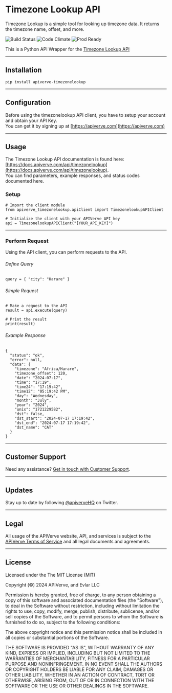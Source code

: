 Timezone Lookup API
============

Timezone Lookup is a simple tool for looking up timezone data. It returns the timezone name, offset, and more.

![Build Status](https://img.shields.io/badge/build-passing-green)
![Code Climate](https://img.shields.io/badge/maintainability-B-purple)
![Prod Ready](https://img.shields.io/badge/production-ready-blue)

This is a Python API Wrapper for the [Timezone Lookup API](https://apiverve.com/marketplace/api/timezonelookup)

---

## Installation
	pip install apiverve-timezonelookup

---

## Configuration

Before using the timezonelookup API client, you have to setup your account and obtain your API Key.  
You can get it by signing up at [https://apiverve.com](https://apiverve.com)

---

## Usage

The Timezone Lookup API documentation is found here: [https://docs.apiverve.com/api/timezonelookup](https://docs.apiverve.com/api/timezonelookup).  
You can find parameters, example responses, and status codes documented here.

### Setup

```
# Import the client module
from apiverve_timezonelookup.apiClient import TimezonelookupAPIClient

# Initialize the client with your APIVerve API key
api = TimezonelookupAPIClient("[YOUR_API_KEY]")
```

---


### Perform Request
Using the API client, you can perform requests to the API.

###### Define Query

```
query = { "city": "Harare" }
```

###### Simple Request

```
# Make a request to the API
result = api.execute(query)

# Print the result
print(result)
```

###### Example Response

```
{
  "status": "ok",
  "error": null,
  "data": {
    "timezone": "Africa/Harare",
    "timezone_offset": 120,
    "date": "2024-07-17",
    "time": "17:19",
    "time24": "17:19:42",
    "time12": "05:19:42 PM",
    "day": "Wednesday",
    "month": "July",
    "year": "2024",
    "unix": "1721229582",
    "dst": false,
    "dst_start": "2024-07-17 17:19:42",
    "dst_end": "2024-07-17 17:19:42",
    "dst_name": "CAT"
  }
}
```

---

## Customer Support

Need any assistance? [Get in touch with Customer Support](https://apiverve.com/contact).

---

## Updates
Stay up to date by following [@apiverveHQ](https://twitter.com/apiverveHQ) on Twitter.

---

## Legal

All usage of the APIVerve website, API, and services is subject to the [APIVerve Terms of Service](https://apiverve.com/terms) and all legal documents and agreements.

---

## License
Licensed under the The MIT License (MIT)

Copyright (&copy;) 2024 APIVerve, and Evlar LLC

Permission is hereby granted, free of charge, to any person obtaining a copy of this software and associated documentation files (the "Software"), to deal in the Software without restriction, including without limitation the rights to use, copy, modify, merge, publish, distribute, sublicense, and/or sell copies of the Software, and to permit persons to whom the Software is furnished to do so, subject to the following conditions:

The above copyright notice and this permission notice shall be included in all copies or substantial portions of the Software.

THE SOFTWARE IS PROVIDED "AS IS", WITHOUT WARRANTY OF ANY KIND, EXPRESS OR IMPLIED, INCLUDING BUT NOT LIMITED TO THE WARRANTIES OF MERCHANTABILITY, FITNESS FOR A PARTICULAR PURPOSE AND NONINFRINGEMENT. IN NO EVENT SHALL THE AUTHORS OR COPYRIGHT HOLDERS BE LIABLE FOR ANY CLAIM, DAMAGES OR OTHER LIABILITY, WHETHER IN AN ACTION OF CONTRACT, TORT OR OTHERWISE, ARISING FROM, OUT OF OR IN CONNECTION WITH THE SOFTWARE OR THE USE OR OTHER DEALINGS IN THE SOFTWARE.